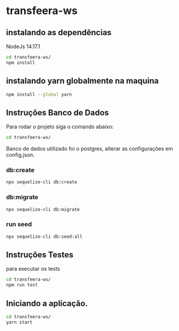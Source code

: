 # transfeera-ws

## instalando as dependências

NodeJs 14.17.1

```bash
cd transfeera-ws/
npm install
```
## instalando yarn globalmente na maquina

```bash
npm install --global yarn
```

## Instruções Banco de Dados 

Para rodar o projeto siga o comando abaixo:

```bash
cd transfeera-ws/
```
Banco de dados utilizado foi o postgres, alterar as configurações em config.json.

### db:create

```bash
npx sequelize-cli db:create
```
### db:migrate

```bash
npx sequelize-cli db:migrate
```
### run seed

```bash
npx sequelize-cli db:seed:all
```

## Instruções Testes 

para executar os tests

```bash
cd transfeera-ws/
npm run test
```

## Iniciando a aplicação.

```bash
cd transfeera-ws/
yarn start
```